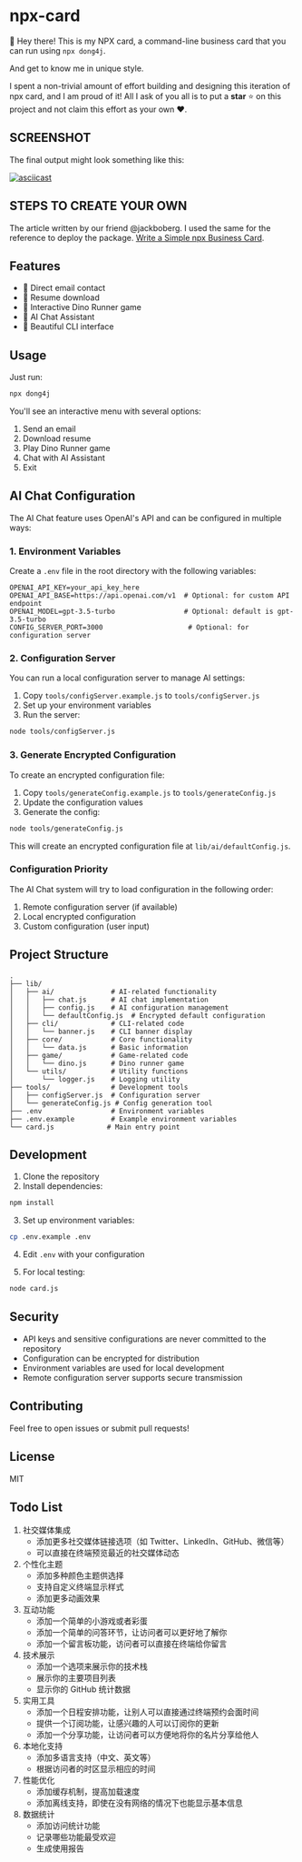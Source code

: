 # npx-card

👋 Hey there! This is my NPX card, a command-line business card that you can run using `npx dong4j`.

And get to know me in unique style.

I spent a non-trivial amount of effort building and designing this iteration of npx card, and I am proud of it! All I ask of you all is to put a **star** ⭐ on this project and not claim this effort as your own ♥.

## SCREENSHOT

The final output might look something like this:

[![asciicast](https://asciinema.org/a/yQWrglbOqUM44vi4MQ2ThpIp0.svg)](https://asciinema.org/a/yQWrglbOqUM44vi4MQ2ThpIp0)

## STEPS TO CREATE YOUR OWN

The article written by our friend @jackboberg. I used the same for the reference to deploy the package.
[Write a Simple npx Business Card](https://studioelsa.se/blog/open-source-oss-npx-business-card).

## Features

- 📧 Direct email contact
- 📄 Resume download
- 🦖 Interactive Dino Runner game
- 🤖 AI Chat Assistant
- 🎨 Beautiful CLI interface

## Usage

Just run:

```bash
npx dong4j
```

You'll see an interactive menu with several options:

1. Send an email
2. Download resume
3. Play Dino Runner game
4. Chat with AI Assistant
5. Exit

## AI Chat Configuration

The AI Chat feature uses OpenAI's API and can be configured in multiple ways:

### 1. Environment Variables

Create a `.env` file in the root directory with the following variables:

```env
OPENAI_API_KEY=your_api_key_here
OPENAI_API_BASE=https://api.openai.com/v1  # Optional: for custom API endpoint
OPENAI_MODEL=gpt-3.5-turbo                 # Optional: default is gpt-3.5-turbo
CONFIG_SERVER_PORT=3000                     # Optional: for configuration server
```

### 2. Configuration Server

You can run a local configuration server to manage AI settings:

1. Copy `tools/configServer.example.js` to `tools/configServer.js`
2. Set up your environment variables
3. Run the server:

```bash
node tools/configServer.js
```

### 3. Generate Encrypted Configuration

To create an encrypted configuration file:

1. Copy `tools/generateConfig.example.js` to `tools/generateConfig.js`
2. Update the configuration values
3. Generate the config:

```bash
node tools/generateConfig.js
```

This will create an encrypted configuration file at `lib/ai/defaultConfig.js`.

### Configuration Priority

The AI Chat system will try to load configuration in the following order:

1. Remote configuration server (if available)
2. Local encrypted configuration
3. Custom configuration (user input)

## Project Structure

```
.
├── lib/
│   ├── ai/              # AI-related functionality
│   │   ├── chat.js      # AI chat implementation
│   │   ├── config.js    # AI configuration management
│   │   └── defaultConfig.js  # Encrypted default configuration
│   ├── cli/             # CLI-related code
│   │   └── banner.js    # CLI banner display
│   ├── core/            # Core functionality
│   │   └── data.js      # Basic information
│   ├── game/            # Game-related code
│   │   └── dino.js      # Dino runner game
│   └── utils/           # Utility functions
│       └── logger.js    # Logging utility
├── tools/               # Development tools
│   ├── configServer.js  # Configuration server
│   └── generateConfig.js # Config generation tool
├── .env                 # Environment variables
├── .env.example         # Example environment variables
└── card.js             # Main entry point
```

## Development

1. Clone the repository
2. Install dependencies:
```bash
npm install
```

3. Set up environment variables:
```bash
cp .env.example .env
```

4. Edit `.env` with your configuration

5. For local testing:
```bash
node card.js
```

## Security

- API keys and sensitive configurations are never committed to the repository
- Configuration can be encrypted for distribution
- Environment variables are used for local development
- Remote configuration server supports secure transmission

## Contributing

Feel free to open issues or submit pull requests!

## License

MIT

## Todo List

1. 社交媒体集成
    - 添加更多社交媒体链接选项（如 Twitter、LinkedIn、GitHub、微信等）
    - 可以直接在终端预览最近的社交媒体动态
2. 个性化主题
    - 添加多种颜色主题供选择
    - 支持自定义终端显示样式
    - 添加更多动画效果
3. 互动功能
    - 添加一个简单的小游戏或者彩蛋
    - 添加一个简单的问答环节，让访问者可以更好地了解你
    - 添加一个留言板功能，访问者可以直接在终端给你留言
4. 技术展示
    - 添加一个选项来展示你的技术栈
    - 展示你的主要项目列表
    - 显示你的 GitHub 统计数据
5. 实用工具
    - 添加一个日程安排功能，让别人可以直接通过终端预约会面时间
    - 提供一个订阅功能，让感兴趣的人可以订阅你的更新
    - 添加一个分享功能，让访问者可以方便地将你的名片分享给他人
6. 本地化支持
    - 添加多语言支持（中文、英文等）
    - 根据访问者的时区显示相应的时间
7. 性能优化
    - 添加缓存机制，提高加载速度
    - 添加离线支持，即使在没有网络的情况下也能显示基本信息
8. 数据统计
    - 添加访问统计功能
    - 记录哪些功能最受欢迎
    - 生成使用报告